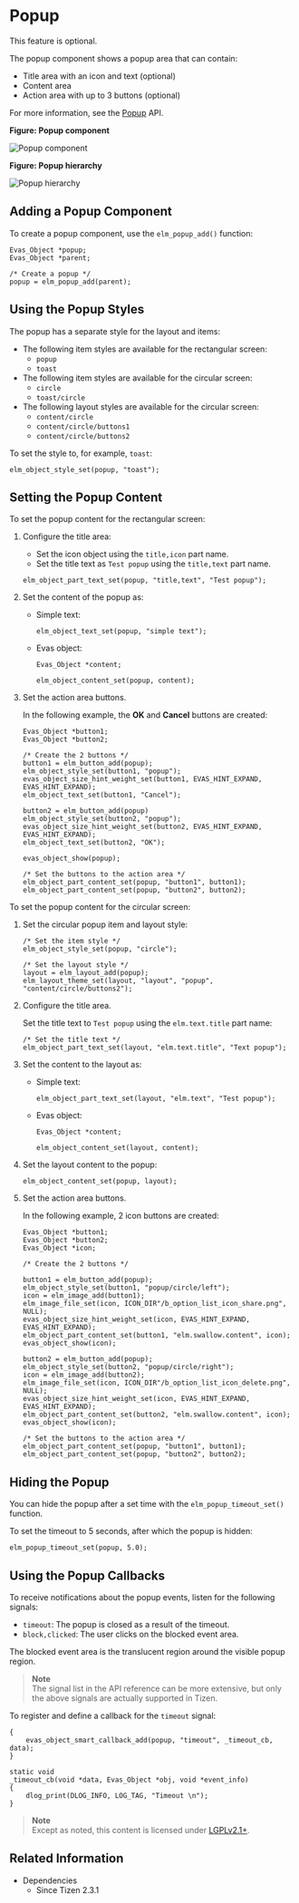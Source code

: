 # Popup

This feature is optional.

The popup component shows a popup area that can contain:

- Title area with an icon and text (optional)
- Content area
- Action area with up to 3 buttons (optional)

For more information, see the [Popup](../../../../api/wearable/latest/group__Elm__Popup__Group.html) API.

**Figure: Popup component**

![Popup component](./media/popup_wn.png)

**Figure: Popup hierarchy**

![Popup hierarchy](./media/popup_tree.png)

## Adding a Popup Component

To create a popup component, use the `elm_popup_add()` function:

```
Evas_Object *popup;
Evas_Object *parent;

/* Create a popup */
popup = elm_popup_add(parent);
```

## Using the Popup Styles

The popup has a separate style for the layout and items:

- The following item styles are available for the rectangular screen:
  - `popup`
  - `toast`
- The following item styles are available for the circular screen:
  - `circle`
  - `toast/circle`
- The following layout styles are available for the circular screen:
  - `content/circle`
  - `content/circle/buttons1`
  - `content/circle/buttons2`

To set the style to, for example, `toast`:

```
elm_object_style_set(popup, "toast");
```

## Setting the Popup Content

To set the popup content for the rectangular screen:

1. Configure the title area:

   - Set the icon object using the `title,icon` part name.
   - Set the title text as `Test popup` using the `title,text` part name.

   ```
   elm_object_part_text_set(popup, "title,text", "Test popup");
   ```

2. Set the content of the popup as:

   - Simple text:

     ```
     elm_object_text_set(popup, "simple text");
     ```

   - Evas object:

     ```
     Evas_Object *content;

     elm_object_content_set(popup, content);
     ```

3. Set the action area buttons.

   In the following example, the **OK** and **Cancel** buttons are created:

   ```
   Evas_Object *button1;
   Evas_Object *button2;

   /* Create the 2 buttons */
   button1 = elm_button_add(popup);
   elm_object_style_set(button1, "popup");
   evas_object_size_hint_weight_set(button1, EVAS_HINT_EXPAND, EVAS_HINT_EXPAND);
   elm_object_text_set(button1, "Cancel");

   button2 = elm_button_add(popup)
   elm_object_style_set(button2, "popup");
   evas_object_size_hint_weight_set(button2, EVAS_HINT_EXPAND, EVAS_HINT_EXPAND);
   elm_object_text_set(button2, "OK");

   evas_object_show(popup);

   /* Set the buttons to the action area */
   elm_object_part_content_set(popup, "button1", button1);
   elm_object_part_content_set(popup, "button2", button2);
   ```

To set the popup content for the circular screen:

1. Set the circular popup item and layout style:

   ```
   /* Set the item style */
   elm_object_style_set(popup, "circle");

   /* Set the layout style */
   layout = elm_layout_add(popup);
   elm_layout_theme_set(layout, "layout", "popup", "content/circle/buttons2");
   ```

2. Configure the title area.

   Set the title text to `Test popup` using the `elm.text.title` part name:

   ```
   /* Set the title text */
   elm_object_part_text_set(layout, "elm.text.title", "Text popup");
   ```

3. Set the content to the layout as:

   - Simple text:

     ```
     elm_object_part_text_set(layout, "elm.text", "Test popup");
     ```

   - Evas object:

     ```
     Evas_Object *content;

     elm_object_content_set(layout, content);
     ```

4. Set the layout content to the popup:

   ```
   elm_object_content_set(popup, layout);
   ```

5. Set the action area buttons.

   In the following example, 2 icon buttons are created:

   ```
   Evas_Object *button1;
   Evas_Object *button2;
   Evas_Object *icon;

   /* Create the 2 buttons */

   button1 = elm_button_add(popup);
   elm_object_style_set(button1, "popup/circle/left");
   icon = elm_image_add(button1);
   elm_image_file_set(icon, ICON_DIR"/b_option_list_icon_share.png", NULL);
   evas_object_size_hint_weight_set(icon, EVAS_HINT_EXPAND, EVAS_HINT_EXPAND);
   elm_object_part_content_set(button1, "elm.swallow.content", icon);
   evas_object_show(icon);

   button2 = elm_button_add(popup);
   elm_object_style_set(button2, "popup/circle/right");
   icon = elm_image_add(button2);
   elm_image_file_set(icon, ICON_DIR"/b_option_list_icon_delete.png", NULL);
   evas_object_size_hint_weight_set(icon, EVAS_HINT_EXPAND, EVAS_HINT_EXPAND);
   elm_object_part_content_set(button2, "elm.swallow.content", icon);
   evas_object_show(icon);

   /* Set the buttons to the action area */
   elm_object_part_content_set(popup, "button1", button1);
   elm_object_part_content_set(popup, "button2", button2);
   ```

## Hiding the Popup

You can hide the popup after a set time with the `elm_popup_timeout_set()` function.

To set the timeout to 5 seconds, after which the popup is hidden:

```
elm_popup_timeout_set(popup, 5.0);
```

## Using the Popup Callbacks

To receive notifications about the popup events, listen for the following signals:

- `timeout`: The popup is closed as a result of the timeout.
- `block,clicked`: The user clicks on the blocked event area.

The blocked event area is the translucent region around the visible popup region.

> **Note**  
> The signal list in the API reference can be more extensive, but only the above signals are actually supported in Tizen.

To register and define a callback for the `timeout` signal:

```
{
    evas_object_smart_callback_add(popup, "timeout", _timeout_cb, data);
}

static void
_timeout_cb(void *data, Evas_Object *obj, void *event_info)
{
    dlog_print(DLOG_INFO, LOG_TAG, "Timeout \n");
}
```

> **Note**  
> Except as noted, this content is licensed under [LGPLv2.1+](http://opensource.org/licenses/LGPL-2.1).

## Related Information
- Dependencies
  - Since Tizen 2.3.1
